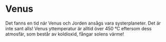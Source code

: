 # Venus

Det fanns en tid när Venus och Jorden ansågs vara systerplaneter. Det är inte
sant alls! Venus yttemperatur är alltid över 450 °C eftersom dess atmosfär, som
består av koldioxid, fångar solens värme!

